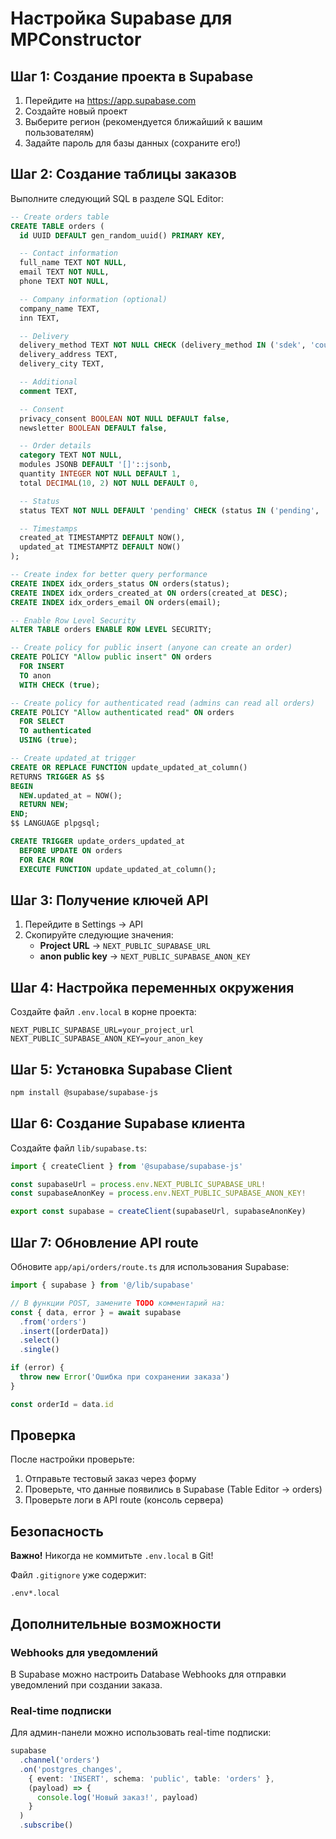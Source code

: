 # Настройка Supabase для MPConstructor

## Шаг 1: Создание проекта в Supabase

1. Перейдите на https://app.supabase.com
2. Создайте новый проект
3. Выберите регион (рекомендуется ближайший к вашим пользователям)
4. Задайте пароль для базы данных (сохраните его!)

## Шаг 2: Создание таблицы заказов

Выполните следующий SQL в разделе SQL Editor:

```sql
-- Create orders table
CREATE TABLE orders (
  id UUID DEFAULT gen_random_uuid() PRIMARY KEY,

  -- Contact information
  full_name TEXT NOT NULL,
  email TEXT NOT NULL,
  phone TEXT NOT NULL,

  -- Company information (optional)
  company_name TEXT,
  inn TEXT,

  -- Delivery
  delivery_method TEXT NOT NULL CHECK (delivery_method IN ('sdek', 'courier', 'pickup')),
  delivery_address TEXT,
  delivery_city TEXT,

  -- Additional
  comment TEXT,

  -- Consent
  privacy_consent BOOLEAN NOT NULL DEFAULT false,
  newsletter BOOLEAN DEFAULT false,

  -- Order details
  category TEXT NOT NULL,
  modules JSONB DEFAULT '[]'::jsonb,
  quantity INTEGER NOT NULL DEFAULT 1,
  total DECIMAL(10, 2) NOT NULL DEFAULT 0,

  -- Status
  status TEXT NOT NULL DEFAULT 'pending' CHECK (status IN ('pending', 'confirmed', 'in_progress', 'completed', 'cancelled')),

  -- Timestamps
  created_at TIMESTAMPTZ DEFAULT NOW(),
  updated_at TIMESTAMPTZ DEFAULT NOW()
);

-- Create index for better query performance
CREATE INDEX idx_orders_status ON orders(status);
CREATE INDEX idx_orders_created_at ON orders(created_at DESC);
CREATE INDEX idx_orders_email ON orders(email);

-- Enable Row Level Security
ALTER TABLE orders ENABLE ROW LEVEL SECURITY;

-- Create policy for public insert (anyone can create an order)
CREATE POLICY "Allow public insert" ON orders
  FOR INSERT
  TO anon
  WITH CHECK (true);

-- Create policy for authenticated read (admins can read all orders)
CREATE POLICY "Allow authenticated read" ON orders
  FOR SELECT
  TO authenticated
  USING (true);

-- Create updated_at trigger
CREATE OR REPLACE FUNCTION update_updated_at_column()
RETURNS TRIGGER AS $$
BEGIN
  NEW.updated_at = NOW();
  RETURN NEW;
END;
$$ LANGUAGE plpgsql;

CREATE TRIGGER update_orders_updated_at
  BEFORE UPDATE ON orders
  FOR EACH ROW
  EXECUTE FUNCTION update_updated_at_column();
```

## Шаг 3: Получение ключей API

1. Перейдите в Settings → API
2. Скопируйте следующие значения:
   - **Project URL** → `NEXT_PUBLIC_SUPABASE_URL`
   - **anon public key** → `NEXT_PUBLIC_SUPABASE_ANON_KEY`

## Шаг 4: Настройка переменных окружения

Создайте файл `.env.local` в корне проекта:

```env
NEXT_PUBLIC_SUPABASE_URL=your_project_url
NEXT_PUBLIC_SUPABASE_ANON_KEY=your_anon_key
```

## Шаг 5: Установка Supabase Client

```bash
npm install @supabase/supabase-js
```

## Шаг 6: Создание Supabase клиента

Создайте файл `lib/supabase.ts`:

```typescript
import { createClient } from '@supabase/supabase-js'

const supabaseUrl = process.env.NEXT_PUBLIC_SUPABASE_URL!
const supabaseAnonKey = process.env.NEXT_PUBLIC_SUPABASE_ANON_KEY!

export const supabase = createClient(supabaseUrl, supabaseAnonKey)
```

## Шаг 7: Обновление API route

Обновите `app/api/orders/route.ts` для использования Supabase:

```typescript
import { supabase } from '@/lib/supabase'

// В функции POST, замените TODO комментарий на:
const { data, error } = await supabase
  .from('orders')
  .insert([orderData])
  .select()
  .single()

if (error) {
  throw new Error('Ошибка при сохранении заказа')
}

const orderId = data.id
```

## Проверка

После настройки проверьте:
1. Отправьте тестовый заказ через форму
2. Проверьте, что данные появились в Supabase (Table Editor → orders)
3. Проверьте логи в API route (консоль сервера)

## Безопасность

**Важно!** Никогда не коммитьте `.env.local` в Git!

Файл `.gitignore` уже содержит:
```
.env*.local
```

## Дополнительные возможности

### Webhooks для уведомлений

В Supabase можно настроить Database Webhooks для отправки уведомлений при создании заказа.

### Real-time подписки

Для админ-панели можно использовать real-time подписки:

```typescript
supabase
  .channel('orders')
  .on('postgres_changes',
    { event: 'INSERT', schema: 'public', table: 'orders' },
    (payload) => {
      console.log('Новый заказ!', payload)
    }
  )
  .subscribe()
```
